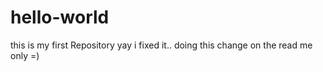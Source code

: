 # hello-world
this is my first Repository 
yay i fixed it.. doing this change on the read me only =)
